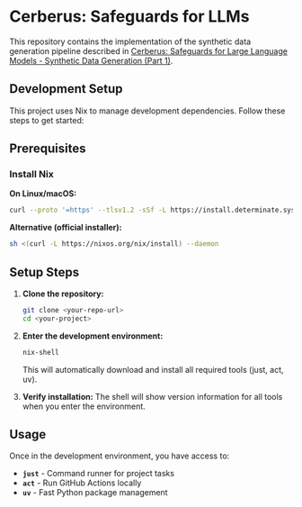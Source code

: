 # Cerberus: Safeguards for LLMs

This repository contains the implementation of the synthetic data generation pipeline described in [Cerberus: Safeguards for Large Language Models - Synthetic Data Generation (Part 1)](https://yudhiesh.github.io/2025/06/16/cerberus-safeguards-for-llms-synthetic-data-generation-part-1.html). 

## Development Setup

This project uses Nix to manage development dependencies. Follow these steps to get started:

## Prerequisites

### Install Nix

**On Linux/macOS:**
```bash
curl --proto '=https' --tlsv1.2 -sSf -L https://install.determinate.systems/nix | sh -s -- install
```

**Alternative (official installer):**
```bash
sh <(curl -L https://nixos.org/nix/install) --daemon
```

## Setup Steps

1. **Clone the repository:**
   ```bash
   git clone <your-repo-url>
   cd <your-project>
   ```

2. **Enter the development environment:**
   ```bash
   nix-shell
   ```
   
   This will automatically download and install all required tools (just, act, uv).

3. **Verify installation:**
   The shell will show version information for all tools when you enter the environment.

## Usage

Once in the development environment, you have access to:

- **`just`** - Command runner for project tasks
- **`act`** - Run GitHub Actions locally  
- **`uv`** - Fast Python package management

